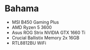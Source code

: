 # Bahama

- MSI B450 Gaming Plus
- AMD Ryzen 5 3600
- Asus ROG Strix NVIDIA GTX 1660 Ti
- Crucial Ballistix Memory 2x 16GB
- RTL8812BU WiFi

